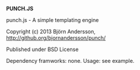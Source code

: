 **PUNCH.JS**

punch.js - A simple templating engine

Copyright (c) 2013 Björn Andersson, http://github.org/bjornandersson/punch/

Published under BSD License

Dependency framworks: none.
Usage: see example. 

